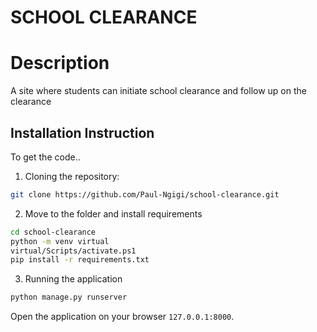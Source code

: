 # SCHOOL CLEARANCE

# Description
A site where students can initiate school clearance and follow up on the clearance

## Installation Instruction
To get the code..

1. Cloning the repository:
  ```bash
  git clone https://github.com/Paul-Ngigi/school-clearance.git
  ```
2. Move to the folder and install requirements
  ```bash
  cd school-clearance
  python -m venv virtual
  virtual/Scripts/activate.ps1
  pip install -r requirements.txt
  ```

3. Running the application
  ```bash
  python manage.py runserver
  ```
Open the application on your browser `127.0.0.1:8000`.
